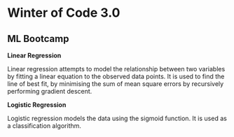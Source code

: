 
# Winter of Code 3.0

## ML Bootcamp

**Linear Regression**

Linear regression attempts to model the relationship between two variables by fitting a linear equation to the observed data points.
It is used to find the line of best fit, by minimising the sum of mean square errors by recursively performing gradient descent.


**Logistic Regression**

Logistic regression models the data using the sigmoid function. It is used as a classification algorithm.